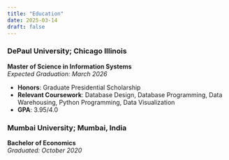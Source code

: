 ```yaml
---
title: "Education"
date: 2025-03-14
draft: false
---
```


### DePaul University; Chicago Illinois
**Master of Science in Information Systems**  
*Expected Graduation: March 2026*
- **Honors**: Graduate Presidential Scholarship  
- **Relevant Coursework**: Database Design, Database Programming, Data Warehousing, Python Programming, Data Visualization
- **GPA**: 3.95/4.0

### Mumbai University; Mumbai, India
**Bachelor of Economics**  
*Graduated: October 2020* 